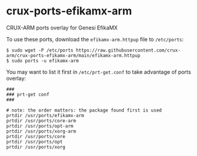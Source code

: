 # crux-ports-efikamx-arm

CRUX-ARM ports overlay for Genesi EfikaMX

To use these ports, download the `efikamx-arm.httpup` file to `/etc/ports`:
```
$ sudo wget -P /etc/ports https://raw.githubusercontent.com/crux-arm/crux-ports-efikamx-arm/main/efikamx-arm.httpup
$ sudo ports -u efikamx-arm
```

You may want to list it first in `/etc/prt-get.conf` to take advantage of ports overlay:
```
###
### prt-get conf
###

# note: the order matters: the package found first is used
prtdir /usr/ports/efikamx-arm
prtdir /usr/ports/core-arm
prtdir /usr/ports/opt-arm
prtdir /usr/ports/xorg-arm
prtdir /usr/ports/core
prtdir /usr/ports/opt
prtdir /usr/ports/xorg
```

